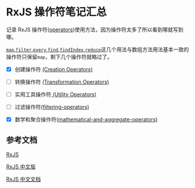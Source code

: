 # RxJS 操作符笔记汇总

记录 RxJS 操作符([operators](https://rxjs.tech/api/operators))使用方法，因为操作符太多了所以看到哪就写到哪。

[`map`](https://rxjs.dev/api/index/function/map),[`filter`](https://rxjs.dev/api/index/function/filter),[`every`](https://rxjs.dev/api/index/function/every),[`find`](https://rxjs.dev/api/index/function/find),[`findIndex`](https://rxjs.dev/api/index/function/findIndex),[`reduce`](https://rxjs.dev/api/index/function/reduce)这几个用法与数组方法用法基本一致的操作符只保留`map`，剩下几个操作符就略过了。

- [x] 创建操作符 [(Creation Operators)](https://xiaojiju.com/article/detail/87)

- [ ] 转换操作符 [(Transformation Operators)](https://xiaojiju.com/article/detail/88)

- [ ] 实用工具操作符[ (Utility Operators)](https://xiaojiju.com/article/detail/89)

- [ ] 过滤操作符[(filtering-operators)](https://xiaojiju.com/article/detail/90)

- [x] 数学和聚合操作符([mathematical-and-aggregate-operators)](https://xiaojiju.com/article/detail/91)

## 参考文档

[RxJS](https://rxjs.dev/)

[RxJS 中文版](https://rxjs.tech/guide/overview)

[RxJS 中文文档](https://cn.rx.js.org/)
